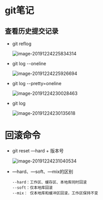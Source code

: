 # git笔记

## 查看历史提交记录

- git reflog

  ![image-20191224225834314](/Users/fanding/gitProjects/notes/git/img/image-20191224225834314.png)

- git log --oneline

  ![image-20191224225926694](/Users/fanding/gitProjects/notes/git/img/image-20191224225926694.png)

- git log --pretty=oneline

  ![image-20191224230028463](/Users/fanding/gitProjects/notes/git/img/image-20191224230028463.png)

- git log

  ![image-20191224230135618](/Users/fanding/gitProjects/notes/git/img/image-20191224230135618.png)

# 回滚命令

- git reset —hard +  版本号

  ![image-20191224231040534](/Users/fanding/gitProjects/notes/git/img/image-20191224231040534.png)

- —hard、—soft、—mix的区别

  ```
  --hard：工作区、缓存区、本地库同时回滚
  --soft：仅本地库回滚
  --mix： 仅本地库和缓冲区回滚，工作区保持不变
  ```

  